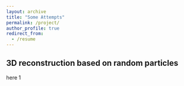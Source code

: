 ```yaml
---
layout: archive
title: "Some Attempts"
permalink: /project/
author_profile: true
redirect_from:
  - /resume
---
```


## 3D reconstruction based on random particles

here 1






